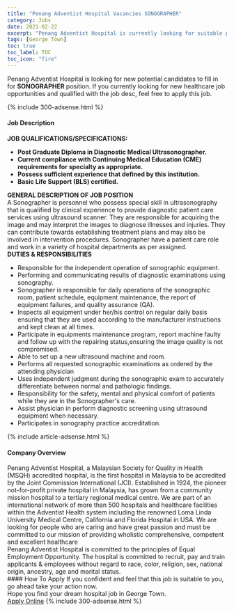 ```yaml
---
title: "Penang Adventist Hospital Vacancies SONOGRAPHER" 
category: Jobs 
date: 2021-02-22 
excerpt: "Penang Adventist Hospital is currently looking for suitable person to fill in the SONOGRAPHER which positioned at George Town" 
tags: [George Town] 
toc: true 
toc_label: TOC 
toc_icon: "fire" 
--- 
```


<p>Penang Adventist Hospital is looking for new potential candidates to fill in for <b>SONOGRAPHER</b> position. If you currently looking for new healthcare job opportunities and qualified with the job desc, feel free to apply this job.
</p>{% include 300-adsense.html %} 
<div><div><h4>Job Description</h4></div><div><div><span><div><div><strong>JOB QUALIFICATIONS/SPECIFICATIONS:</strong></div><ul><li><strong>Post Graduate Diploma in Diagnostic Medical Ultrasonographer.</strong></li><li><strong>Current compliance with Continuing Medical Education (CME) requirements for specialty as appropriate.</strong></li><li><strong>Possess sufficient experience that defined by this institution.</strong></li><li><strong>Basic Life Support (BLS) certified.</strong></li></ul><div><strong>GENERAL DESCRIPTION OF JOB POSITION</strong></div><div>A Sonographer is personnel who possess special skill in ultrasonography that is qualified by clinical experience to provide diagnostic patient care services using ultrasound scanner. They are responsible for acquiring the image and may interpret the images to diagnose illnesses and injuries. They can contribute towards establishing treatment plans and may also be involved in intervention procedures. Sonographer have a patient care role and work in a variety of hospital departments as per assigned.</div><div><div><strong>DUTIES &amp; RESPONSIBILITIES</strong></div><ul><li>Responsible for the independent operation of sonographic equipment.</li><li>Performing and communicating results of diagnostic examinations using sonography.</li><li>Sonographer is responsible for daily operations of the sonographic room, patient schedule, equipment maintenance, the report of equipment failures, and quality assurance (QA).</li><li>Inspects all equipment under her/his control on regular daily basis ensuring that they are used according to the&#160;manufacturer instructions and kept clean at all times.</li><li>Participate in equipments maintenance program, report machine faulty and follow up with the repairing status,ensuring the image quality is not compromised.</li><li>Able to set up a new ultrasound machine and room.</li><li>Performs all requested sonographic examinations as ordered by the attending physician</li><li>Uses independent judgment during the sonographic exam to accurately differentiate between normal and pathologic findings.</li><li>Responsibility for the safety, mental and physical comfort of patients while they are in the Sonographer's care.</li><li>Assist physician in perform diagnostic screening using ultrasound equipment when necessary.</li><li>Participates in sonography practice accreditation.&#160; &#160;</li></ul></div></div></span></div></div></div> 
{% include article-adsense.html %} 
<div><div><h4>Company Overview</h4></div><div><div><span><div><div>
	Penang Adventist Hospital, a Malaysian Society for Quality in Health (MSQH) accredited hospital, is the first hospital in Malaysia to be accredited by the Joint Commission International (JCI). Established in 1924, the pioneer not-for-profit private hospital in Malaysia, has grown from a community mission hospital to a tertiary regional medical centre. We are part of an international network of more than 500 hospitals and healthcare facilities within the Adventist Health system including the renowned Loma Linda University Medical Centre, California and Florida Hospital in USA. We are looking for people who are caring and have great passion and must be committed to our mission of providing wholistic comprehensive, competent and excellent healthcare</div>
<div>
	Penang Adventist Hospital is committed to the principles of Equal Employment Opportunity. The hospital is committed to recruit, pay and train applicants &amp; employees without regard to race, color, religion, sex, national origin, ancestry, age and marital status.&#160; &#160; &#160; &#160; &#160; &#160;</div></div></span></div></div></div> 
#### How To Apply 
If you confident and feel that this job is suitable to you, go ahead take your action now. <br/> 
Hope you find your dream hospital job in George Town. <br/> 
<a href="https://www.jobstreet.com.my/en/job/sonographer-4483373?jobId=jobstreet-my-job-4483373" class="btn btn--warning" target="_blank" rel="nofollow noopenner">Apply Online</a> 
{% include 300-adsense.html %} 